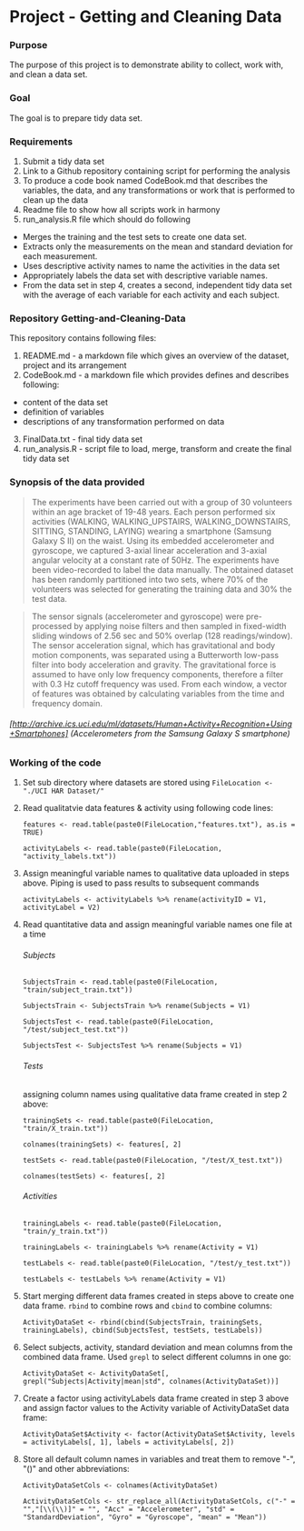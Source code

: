 
# Project - Getting and Cleaning Data

### Purpose 

  The purpose of this project is to demonstrate ability to collect, work with, and clean a data set.
  
### Goal

  The goal is to prepare tidy data set.

### Requirements

  1. Submit a tidy data set
  2. Link to a Github repository containing script for performing the analysis
  3. To produce a code book named CodeBook.md that describes the variables, the data, and any transformations or work that is performed to clean up the data 
  4. Readme file to show how all scripts work in harmony
  5. run_analysis.R file which should do following
   + Merges the training and the test sets to create one data set.
   + Extracts only the measurements on the mean and standard deviation for each measurement.
   + Uses descriptive activity names to name the activities in the data set
   + Appropriately labels the data set with descriptive variable names.
   + From the data set in step 4, creates a second, independent tidy data set with the average of each variable for each activity and each subject.
    
### Repository Getting-and-Cleaning-Data

  This repository contains following files:
  
  1. README.md - a markdown file which gives an overview of the dataset, project and its arrangement
  2. CodeBook.md - a markdown file which provides defines and describes following: 
   + content of the data set
   + definition of variables
   + descriptions of any transformation performed on data
  3. FinalData.txt - final tidy data set
  4. run_analysis.R - script file to load, merge, transform and create the final tidy data set
  
### Synopsis of the data provided

> The experiments have been carried out with a group of 30 volunteers within an age bracket of 19-48 years. Each person performed six activities (WALKING, WALKING_UPSTAIRS, WALKING_DOWNSTAIRS, SITTING, STANDING, LAYING) wearing a smartphone (Samsung Galaxy S II) on the waist. Using its embedded accelerometer and gyroscope, we captured 3-axial linear acceleration and 3-axial angular velocity at a constant rate of 50Hz. The experiments have been video-recorded to label the data manually. The obtained dataset has been randomly partitioned into two sets, where 70% of the volunteers was selected for generating the training data and 30% the test data.

> The sensor signals (accelerometer and gyroscope) were pre-processed by applying noise filters and then sampled in fixed-width sliding windows of 2.56 sec and 50% overlap (128 readings/window). The sensor acceleration signal, which has gravitational and body motion components, was separated using a Butterworth low-pass filter into body acceleration and gravity. The gravitational force is assumed to have only low frequency components, therefore a filter with 0.3 Hz cutoff frequency was used. From each window, a vector of features was obtained by calculating variables from the time and frequency domain.

###### [http://archive.ics.uci.edu/ml/datasets/Human+Activity+Recognition+Using+Smartphones] (Accelerometers from the Samsung Galaxy S smartphone)

### Working of the code

  1. Set sub directory where datasets are stored using ```FileLocation <- "./UCI HAR Dataset/" ```
  2. Read qualitatvie data features & activity using following code lines:
  
      ```features <- read.table(paste0(FileLocation,"features.txt"), as.is = TRUE)```
      
      ```activityLabels <- read.table(paste0(FileLocation, "activity_labels.txt"))```
      
  3. Assign meaningful variable names to qualitative data uploaded in steps above. Piping is used to pass results to subsequent commands
    
      ```activityLabels <- activityLabels %>% rename(activityID = V1, activityLabel = V2)```
      
  4. Read quantitative data and assign meaningful variable names one file at a time
  
      ###### Subjects
  
      ```SubjectsTrain <- read.table(paste0(FileLocation, "train/subject_train.txt"))```
      
      ```SubjectsTrain <- SubjectsTrain %>% rename(Subjects = V1)```
      
      ```SubjectsTest <- read.table(paste0(FileLocation, "/test/subject_test.txt"))```
      
      ```SubjectsTest <- SubjectsTest %>% rename(Subjects = V1)```
      
      ###### Tests
      
      assigning column names using qualitative data frame created in step 2 above:
      
      ```trainingSets <- read.table(paste0(FileLocation, "train/X_train.txt"))```
      
      ```colnames(trainingSets) <- features[, 2]```
      
      ```testSets <- read.table(paste0(FileLocation, "/test/X_test.txt"))```
      
      ```colnames(testSets) <- features[, 2]```
      
      ###### Activities
      
      ```trainingLabels <- read.table(paste0(FileLocation, "train/y_train.txt"))```
      
      ```trainingLabels <- trainingLabels %>% rename(Activity = V1)```
      
      ```testLabels <- read.table(paste0(FileLocation, "/test/y_test.txt"))```
      
      ```testLabels <- testLabels %>% rename(Activity = V1)```
      
  5. Start merging different data frames created in steps above to create one data frame. ```rbind``` to combine rows and ```cbind``` to combine columns:
  
      ```ActivityDataSet <- rbind(cbind(SubjectsTrain, trainingSets, trainingLabels), cbind(SubjectsTest, testSets, testLabels))```
      
  6. Select subjects, activity, standard deviation and mean columns from the combined data frame. Used ```grepl``` to select different columns in one go: 
    
      ```ActivityDataSet <- ActivityDataSet[, grepl("Subjects|Activity|mean|std", colnames(ActivityDataSet))]```
      
  7. Create a factor using activityLabels data frame created in step 3 above and assign factor values to the Activity variable of ActivityDataSet data frame:
  
      ```ActivityDataSet$Activity <- factor(ActivityDataSet$Activity, levels = activityLabels[, 1], labels = activityLabels[, 2])```
      
  8. Store all default column names in variables and treat them to remove "-", "()" and other abbreviations:
  
      ```ActivityDataSetCols <- colnames(ActivityDataSet)```
      
      ```ActivityDataSetCols <- str_replace_all(ActivityDataSetCols, c("-" = "","[\\(\\)]" = "", "Acc" = "Accelerometer", "std" = "StandardDeviation", "Gyro" = "Gyroscope", "mean" = "Mean"))```
      
      
